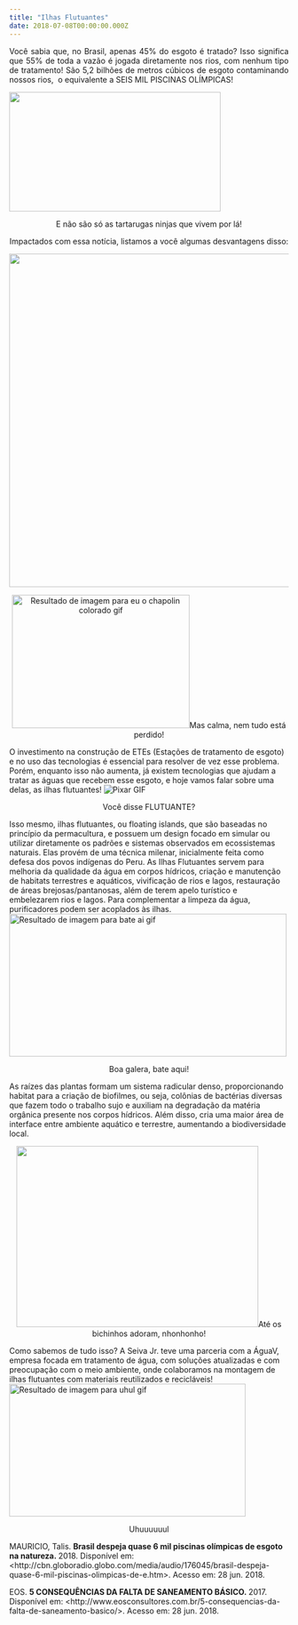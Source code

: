 ```yaml
---
title: "Ilhas Flutuantes"
date: 2018-07-08T00:00:00.000Z
---
```


<p style="text-align: justify;"><span style="font-weight: 400;">Você sabia que, no Brasil, apenas 45% do esgoto é tratado? Isso significa que 55% de toda a vazão é jogada diretamente nos rios, com nenhum tipo de tratamento! São 5,2 bilhões de metros cúbicos de esgoto contaminando nossos rios,  o equivalente a SEIS MIL PISCINAS OLÍMPICAS!</span></p>
<img class="aligncenter" src="https://i.giphy.com/media/rMjb1t1j45PQA/200w.gif" alt="" width="381" height="215" />
<p style="text-align: center;">E não são só as tartarugas ninjas que vivem por lá!</p>
<p style="text-align: center;"><span style="font-weight: 400;">Impactados com essa notícia, listamos a você algumas desvantagens disso:</span></p>
<p style="text-align: center;"><img class="size-full wp-image-772 aligncenter" src="http://seivajr.com/wp-content/uploads/2018/07/BLOGPOST-WETLANDS.png" alt="" width="800" height="600" /></p>
<p style="text-align: center;"><a href="http://seivajr.com/ilhas-flutuantes/blogpost-wetlands/" rel="attachment wp-att-772"><img class="irc_mi aligncenter" src="https://gifimage.net/wp-content/uploads/2017/10/chapolin-gif.gif" alt="Resultado de imagem para eu o chapolin colorado gif" width="320" height="240" /></a><span style="font-weight: 400;">Mas calma, nem tudo está perdido!</span></p>
<span style="font-weight: 400;">O investimento na construção de ETEs (Estações de tratamento de esgoto) e no uso das tecnologias é essencial para resolver de vez esse problema. Porém, enquanto isso não aumenta, já existem tecnologias que ajudam a tratar as águas que recebem esse esgoto, e hoje vamos falar sobre uma delas, as ilhas flutuantes!</span>
<img class="aligncenter" src="https://media.giphy.com/media/S3LKPeFnu0aiY/giphy.gif" alt="Pixar GIF" />
<p style="text-align: center;">Você disse FLUTUANTE?</p>
<span style="font-weight: 400;">Isso mesmo, ilhas flutuantes, ou floating islands, que são baseadas no princípio da permacultura, e possuem um design focado em simular ou utilizar diretamente os padrões e sistemas observados em ecossistemas naturais. Elas provém de uma técnica milenar, inicialmente feita como defesa dos povos indígenas do Peru. As Ilhas Flutuantes servem para melhoria da qualidade da água em corpos hídricos, criação e manutenção de habitats terrestres e aquáticos, vivificação de rios e lagos, restauração de áreas brejosas/pantanosas, além de terem apelo turístico e embelezarem rios e lagos. Para complementar a limpeza da água, purificadores podem ser acoplados às ilhas.</span>
<img class="irc_mi aligncenter" src="https://media.tumblr.com/tumblr_lxe566IOCp1r4kfic.gif" alt="Resultado de imagem para bate ai gif" width="500" height="257" />
<p style="text-align: center;">Boa galera, bate aqui!</p>
<span style="font-weight: 400;">As raízes das plantas formam um sistema radicular denso, proporcionando habitat para a criação de biofilmes, ou seja, colônias de bactérias diversas que fazem todo o trabalho sujo e auxiliam na degradação da matéria orgânica presente nos corpos hídricos. Além disso, cria uma maior área de interface entre ambiente aquático e terrestre, aumentando a biodiversidade local. </span>
<p style="text-align: center;"><a href="http://seivajr.com/ilhas-flutuantes/sem-titulo/" rel="attachment wp-att-773"><img class="size-full wp-image-773 aligncenter" src="http://seivajr.com/wp-content/uploads/2018/07/Sem-título.png" alt="" width="436" height="326" /></a><span style="font-weight: 400;">Até os bichinhos adoram, nhonhonho!</span></p>
<span style="font-weight: 400;">Como sabemos de tudo isso? A Seiva Jr. teve uma parceria com a ÁguaV, empresa focada em tratamento de água, com soluções atualizadas e com preocupação com o meio ambiente, onde colaboramos na montagem de ilhas flutuantes com materiais reutilizados e recicláveis! </span>
<img class="irc_mi aligncenter" src="http://sextoround.com.br/wp-content/uploads/2016/12/gif-uhul.gif" alt="Resultado de imagem para uhul gif" width="426" height="239" />
<p style="text-align: center;">Uhuuuuuul</p>
<p style="text-align: left;">MAURICIO, Talis. <strong>Brasil despeja quase 6 mil piscinas olímpicas de esgoto na natureza. </strong>2018. Disponível em: &lt;http://cbn.globoradio.globo.com/media/audio/176045/brasil-despeja-quase-6-mil-piscinas-olimpicas-de-e.htm&gt;. Acesso em: 28 jun. 2018.</p>
<p style="text-align: left;">EOS. <strong>5 CONSEQUÊNCIAS DA FALTA DE SANEAMENTO BÁSICO. </strong>2017. Disponível em: &lt;http://www.eosconsultores.com.br/5-consequencias-da-falta-de-saneamento-basico/&gt;. Acesso em: 28 jun. 2018.</p>
